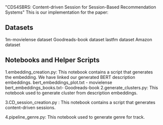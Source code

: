 "CDS4SBRS: Content-driven Session for Session-Based Recommendation Systems"
This is our implementation for the paper:

## Datasets

1m-movielense dataset 
Goodreads-book dataset
lastfm dataset
Amazon dataset

## Notebooks and Helper Scripts
1.embedding_creation.py: This notebook contains a script that generates the embedding. We have linked our generated BERT description embeddings.
                          bert_embeddings_plot.txt - movielense  
                          bert_embeddings_books.txt- Goodreads-book
2.generate_clusters.py: This notebook used to generate cluster from description embeddings.

3.CD_session_creation.py : This notebook contains a script that generates content-driven sessions.

4.pipeline_genre.py: This notebook used to generate genre for track.

